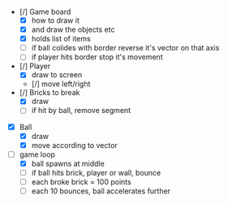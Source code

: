 - [/] Game board
    - [x] how to draw it
    - [x] and draw the objects etc
    - [x] holds list of items
    - [ ] if ball colides with border
    reverse it's vector on that axis
    - [ ] if player hits border
    stop it's movement
- [/] Player
    - [x] draw to screen
    - [/] move left/right
- [/] Bricks to break
    - [x] draw
    - [ ] if hit by ball, remove segment
- [x] Ball
    - [x] draw
    - [x] move according to vector
- [ ] game loop
    - [x] ball spawns at middle
    - [ ] if ball hits brick, player or wall, bounce
    - [ ] each broke brick = 100 points
    - [ ] each 10 bounces, ball accelerates further
